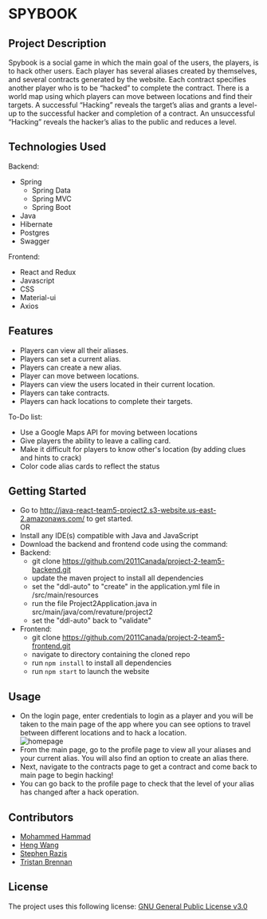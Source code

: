# SPYBOOK

## Project Description
Spybook is a social game in which the main goal of the users, the players, is to hack other users. Each player has several aliases created by themselves, and several contracts generated by the website. Each contract specifies another player who is to be “hacked” to complete the contract. There is a world map using which players can move between locations and find their targets. A successful “Hacking” reveals the target’s alias and grants a level-up to the successful hacker and completion of a contract. An unsuccessful “Hacking” reveals the hacker’s alias to the public and reduces a level.


## Technologies Used

Backend:
* Spring
    * Spring Data
    * Spring MVC
    * Spring Boot
* Java
* Hibernate
* Postgres
* Swagger

Frontend:
* React and Redux
* Javascript
* CSS
* Material-ui
* Axios


## Features

* Players can view all their aliases.
* Players can set a current alias.
* Players can create a new alias.
* Player can move between locations.
* Players can view the users located in their current location.
* Players can take contracts.
* Players can hack locations to complete their targets.

To-Do list:

* Use a Google Maps API for moving between locations
* Give players the ability to leave a calling card.
* Make it difficult for players to know other's location (by adding clues and hints to crack)
* Color code alias cards to reflect the status

## Getting Started

* Go to http://java-react-team5-project2.s3-website.us-east-2.amazonaws.com/ to get started.  
OR
* Install any IDE(s) compatible with Java and JavaScript
* Download the backend and frontend code using the command:
* Backend:
    * git clone https://github.com/2011Canada/project-2-team5-backend.git
    * update the maven project to install all dependencies
    * set the "ddl-auto" to "create" in the application.yml file in /src/main/resources
    * run the file Project2Application.java in src/main/java/com/revature/project2
    * set the "ddl-auto" back to "validate"
* Frontend:
    * git clone https://github.com/2011Canada/project-2-team5-frontend.git  
    * navigate to directory containing the cloned repo
    * run `npm install` to install all dependencies
    * run `npm start` to launch the website

## Usage

* On the login page, enter credentials to login as a player and you will be taken to the main page of the app where you can see options to travel between different locations and to hack a location.  
![homepage](https://user-images.githubusercontent.com/65080518/105397521-07fbbf00-5bd6-11eb-89d6-1c9eb4907d16.PNG)
* From the main page, go to the profile page to view all your aliases and your current alias. You will also find an option to create an alias there.
* Next, navigate to the contracts page to get a contract and come back to main page to begin hacking!
* You can go back to the profile page to check that the level of your alias has changed after a hack operation.


## Contributors

<!--[![](https://avatars0.githubusercontent.com/u/65080518?s=460&v=4)](https://github.com/Hammad15)-->
* [Mohammed Hammad](https://github.com/Hammad15)
* [Heng Wang](https://github.com/VinceWangTO)
* [Stephen Razis](https://github.com/Sizarazis)
* [Tristan Brennan](https://github.com/tristanbrennan)

## License
The project uses this following license: [GNU General Public License v3.0](https://github.com/Hammad15/SPYBOOK/blob/main/LICENSE)

